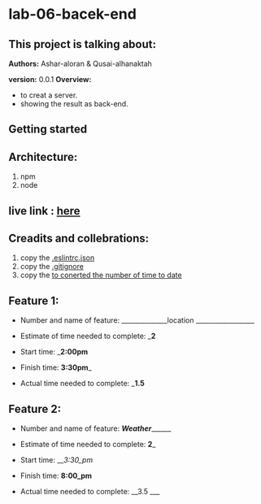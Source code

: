 # lab-06-bacek-end

## This project is talking about:


**Authors:** Ashar-aloran & Qusai-alhanaktah

**version:** 0.0.1
**Overview:**
* to creat a server. 
* showing the result as back-end.

## Getting started


## Architecture:
1. npm 
2. node 


## live link : [here](https://qusai-alhanaktah.github.io/lab-06-back-end/.)


## Creadits and collebrations:
1. copy the [.eslintrc.json](https://github.com/LTUC/amman-201d2/blob/master/configs/.eslintrc.json)
2. copy the [.gitignore](https://github.com/LTUC/amman-301d2/blob/master/class-00/lab-d/starter-code/.gitignore)
3. copy the [to conerted the number of time to date](https://stackoverflow.com/questions/53975796/how-to-convert-number-to-date-in-javascript)



## Feature 1:

* Number and name of feature: ______________location __________________

* Estimate of time needed to complete: ___2__

* Start time: ___2:00pm__

* Finish time: __3:30pm___

* Actual time needed to complete: ___1.5__

## Feature 2:

* Number and name of feature: _____________Weather___________________

* Estimate of time needed to complete: __2___

* Start time: ___3:30_pm_

* Finish time: __8:00_pm__

* Actual time needed to complete: __3.5 ___

